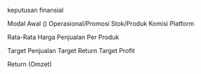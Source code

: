 keputusan finansial

Modal Awal ()
Operasional/Promosi
Stok/Produk
Komisi Platform

Rata-Rata Harga Penjualan Per Produk

Target Penjualan
Target Return 
Target Profit



Return (Omzet)
